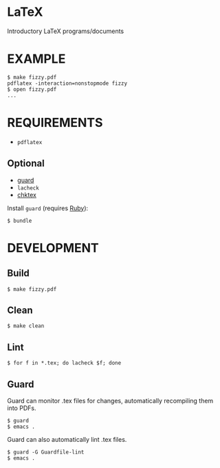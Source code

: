 # LaTeX

Introductory LaTeX programs/documents

# EXAMPLE

```
$ make fizzy.pdf
pdflatex -interaction=nonstopmode fizzy
$ open fizzy.pdf
...
```

# REQUIREMENTS

* `pdflatex`

## Optional

* [guard](http://guardgem.org/)
* `lacheck`
* [chktex](http://baruch.ev-en.org/proj/chktex/)

Install `guard` (requires [Ruby](https://www.ruby-lang.org/)):

```
$ bundle
```

# DEVELOPMENT

## Build

```
$ make fizzy.pdf
```

## Clean

```
$ make clean
```

## Lint

```
$ for f in *.tex; do lacheck $f; done
```

## Guard

Guard can monitor .tex files for changes, automatically recompiling them into PDFs.

```
$ guard
$ emacs .
```

Guard can also automatically lint .tex files.

```
$ guard -G Guardfile-lint
$ emacs .
```
